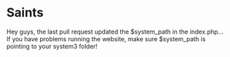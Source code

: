 # Saints
Hey guys, the last pull request updated the $system_path in the index.php...
If you have problems running the website, make sure $system_path is pointing to your system3 folder!
